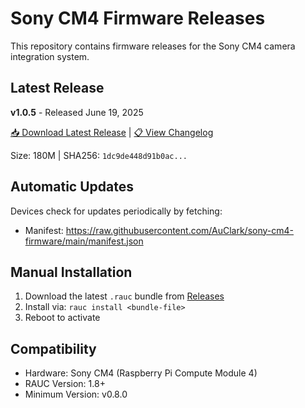 # Sony CM4 Firmware Releases

This repository contains firmware releases for the Sony CM4 camera integration system.

## Latest Release

**v1.0.5** - Released June 19, 2025

[📥 Download Latest Release](https://github.com/AuClark/sony-cm4-firmware/releases/tag/v1.0.5) | [📋 View Changelog](https://github.com/AuClark/sony-cm4-firmware/releases/tag/v1.0.5)

Size: 180M | SHA256: `1dc9de448d91b0ac...`

## Automatic Updates

Devices check for updates periodically by fetching:
- Manifest: https://raw.githubusercontent.com/AuClark/sony-cm4-firmware/main/manifest.json

## Manual Installation

1. Download the latest `.rauc` bundle from [Releases](https://github.com/AuClark/sony-cm4-firmware/releases)
2. Install via: `rauc install <bundle-file>`
3. Reboot to activate

## Compatibility

- Hardware: Sony CM4 (Raspberry Pi Compute Module 4)
- RAUC Version: 1.8+
- Minimum Version: v0.8.0

